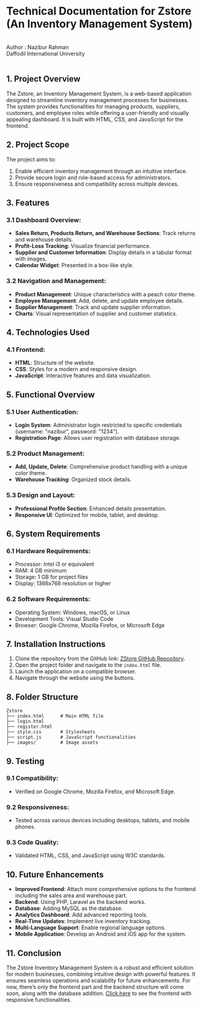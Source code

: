 # Technical Documentation for Zstore (An Inventory Management System)

<br>
Author : Nazibur Rahman
<br>
Daffodil International University
<br>
<br>

## 1. Project Overview
The Zstore, an Inventory Management System, is a web-based application designed to streamline inventory management processes for businesses. The system provides functionalities for managing products, suppliers, customers, and employee roles while offering a user-friendly and visually appealing dashboard. It is built with HTML, CSS, and JavaScript for the frontend.

## 2. Project Scope
The project aims to:
1. Enable efficient inventory management through an intuitive interface.
2. Provide secure login and role-based access for administrators.
3. Ensure responsiveness and compatibility across multiple devices.

## 3. Features
### 3.1 Dashboard Overview:
- **Sales Return, Products Return, and Warehouse Sections**: Track returns and warehouse details.
- **Profit-Loss Tracking**: Visualize financial performance.
- **Supplier and Customer Information**: Display details in a tabular format with images.
- **Calendar Widget**: Presented in a box-like style.

### 3.2 Navigation and Management:
- **Product Management**: Unique characteristics with a peach color theme.
- **Employee Management**: Add, delete, and update employee details.
- **Supplier Management**: Track and update supplier information.
- **Charts**: Visual representation of supplier and customer statistics.

## 4. Technologies Used
### 4.1 Frontend:
- **HTML**: Structure of the website.
- **CSS**: Styles for a modern and responsive design.
- **JavaScript**: Interactive features and data visualization.

## 5. Functional Overview
### 5.1 User Authentication:
- **Login System**: Administrator login restricted to specific credentials (username: "nazibur", password: "1234").
- **Registration Page**: Allows user registration with database storage.

### 5.2 Product Management:
- **Add, Update, Delete**: Comprehensive product handling with a unique color theme.
- **Warehouse Tracking**: Organized stock details.

### 5.3 Design and Layout:
- **Professional Profile Section**: Enhanced details presentation.
- **Responsive UI**: Optimized for mobile, tablet, and desktop.

## 6. System Requirements
### 6.1 Hardware Requirements:
- Processor: Intel i3 or equivalent
- RAM: 4 GB minimum
- Storage: 1 GB for project files
- Display: 1366x768 resolution or higher

### 6.2 Software Requirements:
- Operating System: Windows, macOS, or Linux
- Development Tools: Visual Studio Code
- Browser: Google Chrome, Mozilla Firefox, or Microsoft Edge

## 7. Installation Instructions
1. Clone the repository from the GitHub link: [ZStore GitHub Repository](https://github.com/nazibur74/Zstore_WEB).
2. Open the project folder and navigate to the `index.html` file.
3. Launch the application on a compatible browser.
4. Navigate through the website using the buttons.

## 8. Folder Structure
```
Zstore
├── index.html      # Main HTML file
├── login.html
├── register.html
├── style.css       # Stylesheets
├── script.js       # JavaScript functionalities
├── images/         # Image assets

```

## 9. Testing
### 9.1 Compatibility:
- Verified on Google Chrome, Mozilla Firefox, and Microsoft Edge.

### 9.2 Responsiveness:
- Tested across various devices including desktops, tablets, and mobile phones.

### 9.3 Code Quality:
- Validated HTML, CSS, and JavaScript using W3C standards.

## 10. Future Enhancements
- **Improved Frontend**: Attach more comprehensive options to the frontend including the sales area and warehouse part.
- **Backend**: Using PHP, Laravel as the backend works.
- **Database**: Adding MySQL as the database.
- **Analytics Dashboard**: Add advanced reporting tools.
- **Real-Time Updates**: Implement live inventory tracking.
- **Multi-Language Support**: Enable regional language options.
- **Mobile Application**: Develop an Android and iOS app for the system.

## 11. Conclusion
The Zstore Inventory Management System is a robust and efficient solution for modern businesses, combining intuitive design with powerful features. It ensures seamless operations and scalability for future enhancements. For now, there’s only the frontend part and the backend structure will come soon, along with the database addition. [Click here](https://nazibur74.github.io/Zstore_WEB/) to see the frontend with responsive functionalities.

